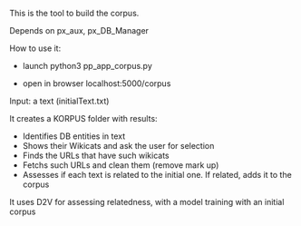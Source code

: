 This is the tool to build the corpus.

Depends on px_aux, px_DB_Manager

How to use it:

- launch python3 pp_app_corpus.py

- open in browser localhost:5000/corpus

Input: a text  (initialText.txt)

It creates a KORPUS folder with results:
- Identifies DB entities in text
- Shows their Wikicats and ask the user for selection
- Finds the URLs that have such wikicats
- Fetchs such URLs and clean them (remove mark up)
- Assesses if each text is related to the initial one. If related, adds it to the corpus

It uses D2V for assessing relatedness, with a model training with an initial corpus
